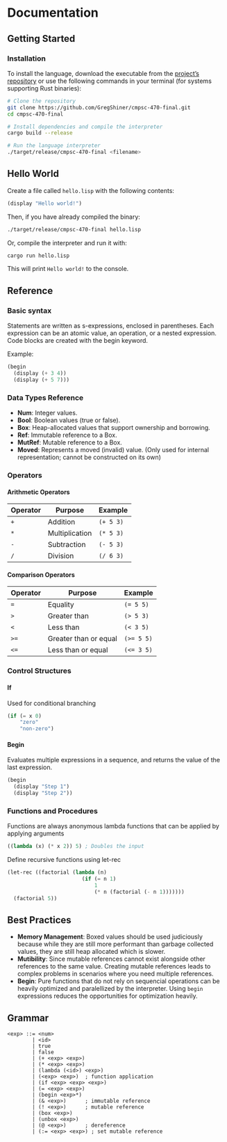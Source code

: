 # Documentation

## Getting Started

### Installation
To install the language, download the executable from the [project’s repository](#) or use the following commands in your terminal (for systems supporting Rust binaries):

```bash
# Clone the repository
git clone https://github.com/GregShiner/cmpsc-470-final.git
cd cmpsc-470-final

# Install dependencies and compile the interpreter
cargo build --release

# Run the language interpreter
./target/release/cmpsc-470-final <filename>
```

## Hello World

Create a file called `hello.lisp` with the following contents:
```lisp
(display "Hello world!")
```

Then, if you have already compiled the binary:
```sh
./target/release/cmpsc-470-final hello.lisp
```

Or, compile the interpreter and run it with:
```sh
cargo run hello.lisp
```

This will print `Hello world!` to the console.

## Reference

### Basic syntax
Statements are written as s-expressions, enclosed in parentheses. Each expression can be an atomic value, an operation, or a nested expression. Code blocks are created with the begin keyword.

Example:
```lisp
(begin
  (display (+ 3 4))
  (display (+ 5 7)))
```

### Data Types Reference

- **Num**: Integer values.
- **Bool**: Boolean values (true or false).
- **Box**: Heap-allocated values that support ownership and borrowing.
- **Ref**: Immutable reference to a Box.
- **MutRef**: Mutable reference to a Box.
- **Moved**: Represents a moved (invalid) value. (Only used for internal representation; cannot be constructed on its own)

### Operators

#### Arithmetic Operators
| Operator | Purpose            | Example               |
| -------- | ------------------ | --------------------- |
| `+`      | Addition           | `(+ 5 3)`            |
| `*`      | Multiplication     | `(* 5 3)`            |
| `-`      | Subtraction        | `(- 5 3)`            |
| `/`      | Division           | `(/ 6 3)`            |

#### Comparison Operators
| Operator | Purpose                | Example               |
| -------- | ---------------------- | --------------------- |
| `=`      | Equality               | `(= 5 5)`            |
| `>`      | Greater than           | `(> 5 3)`            |
| `<`      | Less than              | `(< 3 5)`            |
| `>=`     | Greater than or equal  | `(>= 5 5)`           |
| `<=`     | Less than or equal     | `(<= 3 5)`           |

### Control Structures

#### If
Used for conditional branching
```lisp
(if (= x 0)
    "zero"
    "non-zero")
```

#### Begin
Evaluates multiple expressions in a sequence, and returns the value of the last expression.
```lisp
(begin
  (display "Step 1")
  (display "Step 2"))
```

### Functions and Procedures
Functions are always anonymous lambda functions that can be applied by applying arguments
```lisp
((lambda (x) (* x 2)) 5) ; Doubles the input
```
Define recursive functions using let-rec
```lisp
(let-rec ((factorial (lambda (n)
                        (if (= n 1)
                            1
                            (* n (factorial (- n 1)))))))
  (factorial 5))
```

## Best Practices
- **Memory Management**: Boxed values should be used judiciously because while they are still more performant than garbage collected values, they are still heap allocated which is slower.
- **Mutibility**: Since mutable references cannot exist alongside other references to the same value. Creating mutable references leads to complex problems in scenarios where you need multiple references.
- **Begin**: Pure functions that do not rely on sequencial operations can be heavily optimized and paralellized by the interpreter. Using `begin` expressions reduces the opportunities for optimization heavily.

## Grammar
```antlr
<exp> ::= <num>
        | <id>
        | true
        | false
        | (+ <exp> <exp>)
        | (* <exp> <exp>)
        | (lambda (<id>) <exp>)
        | (<exp> <exp>)  ; function application
        | (if <exp> <exp> <exp>)
        | (= <exp> <exp>)
        | (begin <exp>*)
        | (& <exp>)      ; immutable reference
        | (! <exp>)      ; mutable reference
        | (box <exp>)
        | (unbox <exp>)
        | (@ <exp>)      ; dereference
        | (:= <exp> <exp>) ; set mutable reference
```
